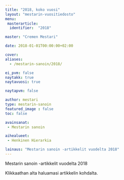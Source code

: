 ```yaml
---
title: "2018, koko vuosi"
layout: "mestarin-vuositiedosto"
menu:
 masterarticle:
  identifier:  "2018"

master: "Cremen Mestari"

date: 2018-01-01T00:00:00+02:00

cover:
aliases:
  - /mestarin-sanoin/2018/

ei_pvm: false
naytakk: true
naytavuosi: true

naytapvm: false

author: mestari
type: mestarin-sanoin
featured_image : false
toc: false

avainsanat:
 - Mestarin sanoin

aihealueet:
 - Henkinen Hierarkia

lainaus: "Mestarin sanoin -artikkelit vuodelta 2018"
---
```

<p>Mestarin sanoin -artikkelit vuodelta 2018</p>
<p>Klikkaathan alta haluamasi artikkelin kohdalta.</p>